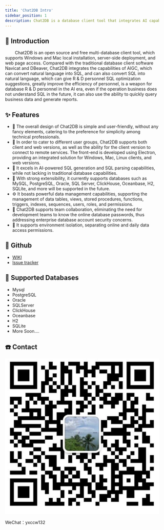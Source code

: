 ```yaml
---
title: 'Chat2DB Intro'
sidebar_position: 1
description: Chat2DB is a database client tool that integrates AI capabilities and supports Mysql, Oracle and other database management
---
```


## 📖 Introduction
&emsp; &emsp;Chat2DB is an open source and free multi-database client tool, which supports Windows and Mac local installation, server-side deployment, and web page access. Compared with the traditional database client software Navicat and DBeaver, Chat2DB integrates the capabilities of AIGC, which can convert natural language into SQL, and can also convert SQL into natural language, which can give R & D personnel SQL optimization suggestions, greatly improve the efficiency of personnel, is a weapon for database R & D personnel in the AI era, even if the operation business does not understand SQL in the future, it can also use the ability to quickly query business data and generate reports.
## ✨ Features
* 🍎 The overall design of Chat2DB is simple and user-friendly, without any fancy elements, catering to the preference for simplicity among technical professionals.
* 👩 In order to cater to different user groups, Chat2DB supports both client and web versions, as well as the ability for the client version to connect to remote services. The front-end is developed using Electron, providing an integrated solution for Windows, Mac, Linux clients, and web versions.
* 🔧 It excels in AI-powered SQL generation and SQL parsing capabilities, while not lacking in traditional database capabilities.
* 🔌 With strong extensibility, it currently supports databases such as MySQL, PostgreSQL, Oracle, SQL Server, ClickHouse, Oceanbase, H2, SQLite, and more will be supported in the future.
* ⚙️ It boasts powerful data management capabilities, supporting the management of data tables, views, stored procedures, functions, triggers, indexes, sequences, users, roles, and permissions.
* 👭 Chat2DB supports team collaboration, eliminating the need for development teams to know the online database passwords, thus addressing enterprise database account security concerns.
* 🎁 It supports environment isolation, separating online and daily data access permissions.

## 📑 Github

* <a href="https://github.com/chat2db/Chat2DB/wiki">WIKI</a>
* <a href="https://github.com/chat2db/Chat2DB/issues">Issue tracker</a>

## 🔌 Supported Databases
* Mysql
* PostgreSQL
* Oracle
* SQLServer
* ClickHouse
* Oceanbase
* H2
* SQLite
* More Soon....

## ☎️ Contact
![WeChat](./img/wechat.png)

WeChat：yxccw132 




